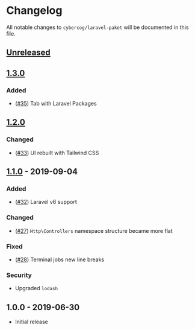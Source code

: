 # Changelog

All notable changes to `cybercog/laravel-paket` will be documented in this file.

## [Unreleased]

## [1.3.0]

### Added

- ([#35]) Tab with Laravel Packages

## [1.2.0]

### Changed

- ([#33]) UI rebuilt with Tailwind CSS

## [1.1.0] - 2019-09-04

### Added

- ([#32]) Laravel v6 support

### Changed

- ([#27]) `Http\Controllers` namespace structure became more flat

### Fixed

- ([#28]) Terminal jobs new line breaks

### Security

- Upgraded `lodash`

## 1.0.0 - 2019-06-30

- Initial release

[Unreleased]: https://github.com/cybercog/laravel-paket/compare/1.3.0...master
[1.3.0]: https://github.com/cybercog/laravel-paket/compare/1.2.0...1.3.0
[1.2.0]: https://github.com/cybercog/laravel-paket/compare/1.1.0...1.2.0
[1.1.0]: https://github.com/cybercog/laravel-paket/compare/1.0.0...1.1.0

[#35]: https://github.com/cybercog/laravel-paket/pull/35
[#33]: https://github.com/cybercog/laravel-paket/pull/33
[#32]: https://github.com/cybercog/laravel-paket/pull/32
[#28]: https://github.com/cybercog/laravel-paket/pull/28
[#27]: https://github.com/cybercog/laravel-paket/pull/27
